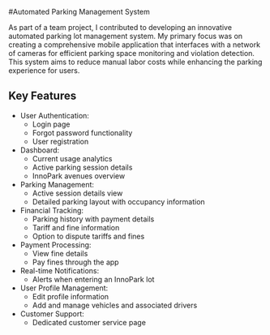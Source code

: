 #Automated Parking Management System

As part of a team project, I contributed to developing an innovative automated parking lot management system. My primary focus was on creating a comprehensive mobile application that interfaces with a network of cameras for efficient parking space monitoring and violation detection. This system aims to reduce manual labor costs while enhancing the parking experience for users.

## Key Features
- User Authentication:
  - Login page
  - Forgot password functionality
  - User registration
- Dashboard:
  - Current usage analytics
  - Active parking session details
  - InnoPark avenues overview
- Parking Management:
  - Active session details view
  - Detailed parking layout with occupancy information
- Financial Tracking:
  - Parking history with payment details
  - Tariff and fine information
  - Option to dispute tariffs and fines
- Payment Processing:
  - View fine details
  - Pay fines through the app
- Real-time Notifications:
  - Alerts when entering an InnoPark lot
- User Profile Management:
  - Edit profile information
  - Add and manage vehicles and associated drivers
- Customer Support:
  - Dedicated customer service page

